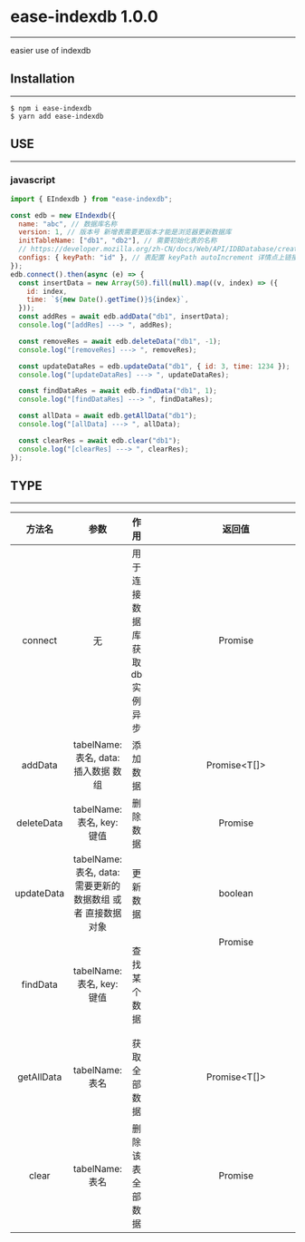 # ease-indexdb 1.0.0

---

easier use of indexdb

## Installation

---

```shell
$ npm i ease-indexdb
$ yarn add ease-indexdb
```

## USE

---

### javascript

```javascript
import { EIndexdb } from "ease-indexdb";

const edb = new EIndexdb({
  name: "abc", // 数据库名称
  version: 1, // 版本号 新增表需要更版本才能是浏览器更新数据库
  initTableName: ["db1", "db2"], // 需要初始化表的名称
  // https://developer.mozilla.org/zh-CN/docs/Web/API/IDBDatabase/createObjectStore
  configs: { keyPath: "id" }, // 表配置 keyPath autoIncrement 详情点上链接查看
});
edb.connect().then(async (e) => {
  const insertData = new Array(50).fill(null).map((v, index) => ({
    id: index,
    time: `${new Date().getTime()}${index}`,
  }));
  const addRes = await edb.addData("db1", insertData);
  console.log("[addRes] ---> ", addRes);

  const removeRes = await edb.deleteData("db1", -1);
  console.log("[removeRes] ---> ", removeRes);

  const updateDataRes = edb.updateData("db1", { id: 3, time: 1234 });
  console.log("[updateDataRes] ---> ", updateDataRes);

  const findDataRes = await edb.findData("db1", 1);
  console.log("[findDataRes] ---> ", findDataRes);

  const allData = await edb.getAllData("db1");
  console.log("[allData] ---> ", allData);

  const clearRes = await edb.clear("db1");
  console.log("[clearRes] ---> ", clearRes);
});
```

## TYPE

---

|   方法名   |                            参数                             |               作用               |        返回值        |
| :--------: | :---------------------------------------------------------: | :------------------------------: | :------------------: |
|  connect   |                             无                              | 用于连接数据库 获取 db 实例 异步 | Promise<IDBDatabase> |
|  addData   |            tabelName: 表名, data: 插入数据 数组             |             添加数据             |     Promise<T[]>     |
| deleteData |                 tabelName: 表名, key: 键值                  |             删除数据             |   Promise<boolean>   |
| updateData | tabelName: 表名, data: 需要更新的数据数组 或者 直接数据对象 |             更新数据             |       boolean        |
|  findData  |                 tabelName: 表名, key: 键值                  |           查找某个数据           |   Promise<object>    |
| getAllData |                       tabelName: 表名                       |           获取全部数据           |     Promise<T[]>     |
|   clear    |                       tabelName: 表名                       |         删除该表全部数据         |   Promise<boolean>   |
